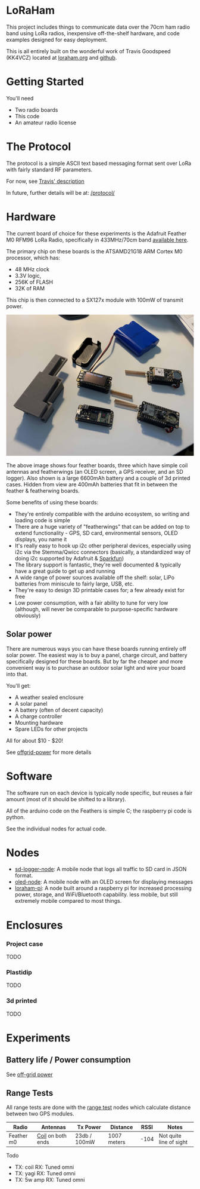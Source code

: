# LoRaHam

This project includes things to communicate data over the 70cm ham radio band using LoRa radios,  inexpensive off-the-shelf hardware, and code examples designed for easy deployment.

This is all entirely built on the wonderful work of Travis Goodspeed (KK4VCZ) located at [loraham.org](https://loraham.org) and [github](https://github.com/travisgoodspeed/loraham/).

# Getting Started

You'll need 

- Two radio boards
- This code
- An amateur radio license

# The Protocol

The protocol is a simple ASCII text based messaging format sent over LoRa with fairly standard RF parameters.

For now, see [Travis' description](https://github.com/travisgoodspeed/loraham/wiki/Protocol)

In future, further details will be at: [/protocol/](/protocol/)

# Hardware

The current board of choice for these experiments is the Adafruit Feather M0 RFM96 LoRa Radio, specifically in 433MHz/70cm band [available here](https://www.adafruit.com/product/3179).

The primary chip on these boards is the ATSAMD21G18 ARM Cortex M0 processor, which has:
- 48 MHz clock
- 3.3V logic, 
- 256K of FLASH 
- 32K of RAM

This chip is then connected to a SX127x module with 100mW of transmit power.

![image](images/feather-boards.jpg)

The above image shows four feather boards, three which have simple coil antennas and featherwings (an OLED screen, a GPS receiver, and an SD logger). Also shown is a large 6600mAh battery and a couple of 3d printed cases. Hidden from view are 400mAh batteries that fit in between the feather & featherwing boards.

Some benefits of using these boards:

- They're entirely compatible with the arduino ecosystem, so writing and loading code is simple
- There are a huge variety of "featherwings" that can be added on top to extend functionality - GPS, SD card, environmental sensors, OLED displays, you name it
- It's really easy to hook up i2c other peripheral devices, especially using i2c via the Stemma/Qwicc connectors (basically, a standardized way of doing i2c supported by Adafruit & [Sparkfun](https://www.sparkfun.com/qwiic))
- The library support is fantastic, they're well documented & typically have a great guide to get up and running
- A wide range of power sources available off the shelf: solar, LiPo batteries from miniscule to fairly large, USB, etc.
- They're easy to design 3D printable cases for; a few already exist for free
- Low power consumption, with a fair ability to tune for very low (although, will never be comparable to purpose-specific hardware obviously)

## Solar power

There are numerous ways you can have these boards running entirely off solar power. The easiest way is to buy a panel, charge circuit, and battery specifically designed for these boards. But by far the cheaper and more convenient way is to purchase an outdoor solar light and wire your board into that.

You'll get:
- A weather sealed enclosure
- A solar panel
- A battery (often of decent capacity)
- A charge controller
- Mounting hardware
- Spare LEDs for other projects

All for about $10 - $20!

See [offgrid-power](/offgrid-power/) for more details

# Software

The software run on each device is typically node specific, but reuses a fair amount (most of it should be shifted to a library).

All of the arduino code on the Feathers is simple C; the raspberry pi code is python. 

See the individual nodes for actual code.

# Nodes

- [sd-logger-node](/nodes/sd-logger-node/): A mobile node that logs all traffic to SD card in JSON format.
- [oled-node](/nodes/oled-node/): A mobile node with an OLED screen for displaying messages
- [loraham-pi](/nodes/loraham-pi/): A node built around a raspberry pi for increased processing power, storage, and WiFi/Bluetooth capability. less mobile, but still extremely mobile compared to most things.

# Enclosures

### Project case

TODO

### Plastidip

TODO

### 3d printed

TODO

# Experiments

## Battery life / Power consumption

See [off-grid power](/offgrid-power/)

## Range Tests

All range tests are done with the [range test](/nodes/range-test/) nodes which calculate distance between two GPS modules.

| Radio | Antennas |Tx Power |Distance  |  RSSI|  Notes | 
|-------|-------|---|--------| ---- | ---- |
| Feather m0| [Coil](https://www.adafruit.com/product/4394) on both ends | 23db / 100mW |1007 meters | -104| Not quite line of sight | 

Todo
- TX: coil RX: Tuned omni
- TX: yagi RX: Tuned omni
- TX: 5w amp RX: Tuned omni

<!--- 
## Solar Power

todo

## GPS Topo mapping

todo

--> 
